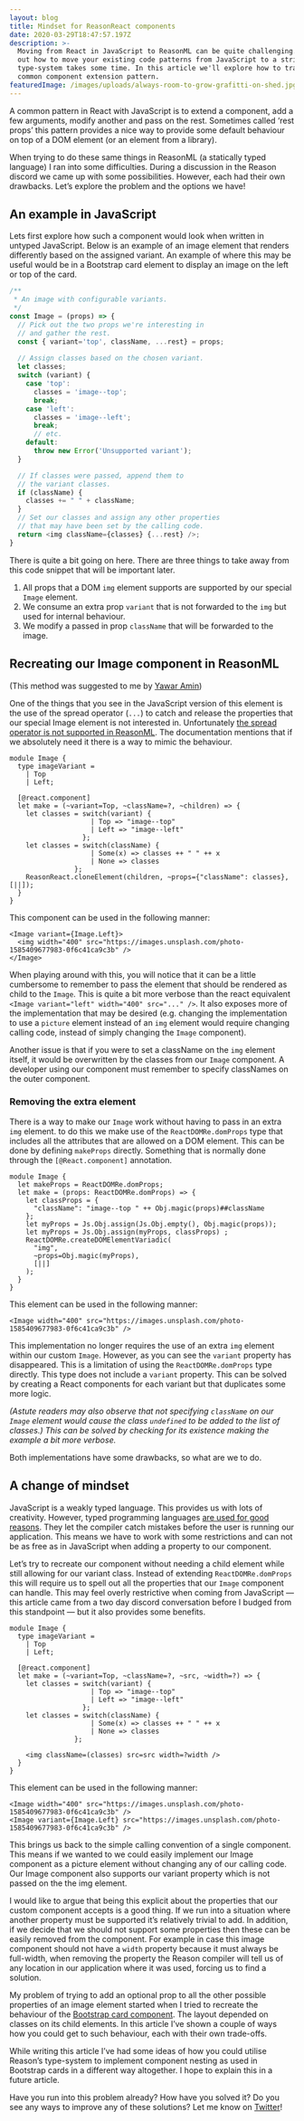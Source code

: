 ```yaml
---
layout: blog
title: Mindset for ReasonReact components
date: 2020-03-29T18:47:57.197Z
description: >-
  Moving from React in JavaScript to ReasonML can be quite challenging. Figuring
  out how to move your existing code patterns from JavaScript to a string
  type-system takes some time. In this article we'll explore how to translate a
  common component extension pattern.
featuredImage: /images/uploads/always-room-to-grow-grafitti-on-shed.jpg
---
```

A common pattern in React with JavaScript is to extend a component, add a few arguments, modify another and pass on the rest. Sometimes called ‘rest props’ this pattern provides a nice way to provide some default behaviour on top of a DOM element (or an element from a library). 

When trying to do these same things in ReasonML (a statically typed language) I ran into some difficulties. During a discussion in the Reason discord we came up with some possibilities. However, each had their own drawbacks. Let’s explore the problem and the options we have!

## An example in JavaScript

Lets first explore how such a component would look when written in untyped JavaScript. Below is an example of an image element that renders differently based on the assigned variant. An example of where this may be useful would be in a Bootstrap card element to display an image on the left or top of the card.

```js
/**
 * An image with configurable variants.
 */
const Image = (props) => {
  // Pick out the two props we're interesting in 
  // and gather the rest.
  const { variant='top', className, ...rest} = props;
  
  // Assign classes based on the chosen variant.
  let classes;
  switch (variant) {
    case 'top':
      classes = 'image--top';
      break;
    case 'left':
      classes = 'image--left';
      break;
      // etc.
    default:
      throw new Error('Unsupported variant');
  }

  // If classes were passed, append them to 
  // the variant classes.
  if (className) {
    classes += " " + className;
  } 
  // Set our classes and assign any other properties
  // that may have been set by the calling code.
  return <img className={classes} {...rest} />;
}
```

There is quite a bit going on here. There are three things to take away from this code snippet that will be important later.
1. All props that a DOM `img` element supports are supported by our special `Image` element.
2. We consume an extra prop `variant` that is not forwarded to the `img` but used for internal behaviour.
3. We modify a passed in prop `className` that will be forwarded to the image.

## Recreating our Image component in ReasonML

(This method was suggested to me by [Yawar Amin](https://dev.to/yawaramin/comment/hlmm "Component inheritance by Yawar Amin on dev.to"))

One of the things that you see in the JavaScript version of this element is the use of the spread operator (`...`) to catch and release the properties that our special Image element is not interested in. Unfortunately [the spread operator is not supported in ReasonML](https://reasonml.github.io/reason-react/docs/en/props-spread "Documentation on props spread"). The documentation mentions that if we absolutely need it there is a way to mimic the behaviour.

```ReasonML
module Image {
  type imageVariant =
    | Top
    | Left;

  [@react.component]
  let make = (~variant=Top, ~className=?, ~children) => {
    let classes = switch(variant) {
                    | Top => "image--top"
                    | Left => "image--left"
                  };
    let classes = switch(className) {
                    | Some(x) => classes ++ " " ++ x
                    | None => classes
                };
    ReasonReact.cloneElement(children, ~props={"className": classes}, [||]);
  }
}
```

This component can be used in the following manner:
```ReasonML
<Image variant={Image.Left}>
  <img width="400" src="https://images.unsplash.com/photo-1585409677983-0f6c41ca9c3b" />
</Image>
```

When playing around with this, you will notice that it can be a little cumbersome to remember to pass the element that should be rendered as child to the `Image`. This is quite a bit more verbose than the react equivalent `<Image variant="left" width="400" src="..." />`. It also exposes more of the implementation that may be desired (e.g. changing the implementation to use a `picture` element instead of an `img` element would require changing calling code, instead of simply changing the `Image` component).

Another issue is that if you were to set a className on the `img` element itself, it would be overwritten by the classes from our `Image` component. A developer using our component must remember to specify classNames on the outer component.

### Removing the extra element

There is a way to make our `Image` work without having to pass in an extra `img` element. to do this we make use of the `ReactDOMRe.domProps` type that includes all the attributes that are allowed on a DOM element. This can be done by defining `makeProps` directly. Something that is normally done through the `[@React.component]` annotation.

```ReasonML
module Image {
  let makeProps = ReactDOMRe.domProps;
  let make = (props: ReactDOMRe.domProps) => {
    let classProps = {
      "className": "image--top " ++ Obj.magic(props)##className
    };
    let myProps = Js.Obj.assign(Js.Obj.empty(), Obj.magic(props));
    let myProps = Js.Obj.assign(myProps, classProps) ;
    ReactDOMRe.createDOMElementVariadic(
      "img",
      ~props=Obj.magic(myProps),
      [||]
    );
  }
}
```

This element can be used in the following manner:
```ReasonML
<Image width="400" src="https://images.unsplash.com/photo-1585409677983-0f6c41ca9c3b" />
```

This implementation no longer requires the use of an extra `img` element within our custom `Image`. However, as you can see the `variant` property has disappeared. This is a limitation of using the `ReactDOMRe.domProps` type directly. This type does not include a `variant` property. This can be solved by creating a React components for each variant but that duplicates some more logic.

_(Astute readers may also observe that not specifying `className` on our `Image` element would cause the class `undefined` to be added to the list of classes.) This can be solved by checking for its existence making the example a bit more verbose._

Both implementations have some drawbacks, so what are we to do.

## A change of mindset

JavaScript is a weakly typed language. This provides us with lots of creativity. However, typed programming languages [are used for good reasons](https://www.alexandervarwijk.com/blog/2020-01-13-a-comparison-of-javascript-typesystems/ "A comparison of JavaScript typesystems"). They let the compiler catch mistakes before the user is running our application. This means we have to work with some restrictions and can not be as free as in JavaScript when adding a property to our component.

Let’s try to recreate our component without needing a child element while still allowing for our variant class. Instead of extending `ReactDOMRe.domProps` this will require us to spell out all the properties that our `Image` component can handle. This may feel overly restrictive when coming from JavaScript — this article came from a two day discord conversation before I budged from this standpoint — but it also provides some benefits.

```ReasonML
module Image {
  type imageVariant =
    | Top
    | Left;

  [@react.component]
  let make = (~variant=Top, ~className=?, ~src, ~width=?) => {
    let classes = switch(variant) {
                    | Top => "image--top"
                    | Left => "image--left"
                  };
    let classes = switch(className) {
                    | Some(x) => classes ++ " " ++ x
                    | None => classes
                };

    <img className=(classes) src=src width=?width />
  }
}
```

This element can be used in the following manner:
```ReasonML
<Image width="400" src="https://images.unsplash.com/photo-1585409677983-0f6c41ca9c3b" />
<Image variant={Image.Left} src="https://images.unsplash.com/photo-1585409677983-0f6c41ca9c3b" />
```

This brings us back to the simple calling convention of a single component. This means if we wanted to we could easily implement our Image component as a picture element without changing any of our calling code. Our Image component also supports our variant property which is not passed on the the img element.

I would like to argue that being this explicit about the properties that our custom component accepts is a good thing. If we run into a situation where another property must be supported it’s relatively trivial to add. In addition, if we decide that we should not support some properties then these can be easily removed from the component. For example in case this image component should not have a `width` property because it must always be full-width, when removing the property the Reason compiler will tell us of any location in our application where it was used, forcing us to find a solution.

My problem of trying to add an optional prop to all the other possible properties of an image element started when I tried to recreate the behaviour of the [Bootstrap card component](https://getbootstrap.com/docs/4.0/components/card/ "Bootstrap V4 card component documentation"). The layout depended on classes on its child elements. In this article I’ve shown a couple of ways how you could get to such behaviour, each with their own trade-offs. 

While writing this article I’ve had some ideas of how you could utilise Reason’s type-system to implement component nesting as used in Bootstrap cards in a different way altogether. I hope to explain this in a future article.

Have you run into this problem already? How have you solved it? Do you see any ways to improve any of these solutions? Let me know on [Twitter](https://twitter.com/Kingdutch/ "Find me on Twitter!")!
